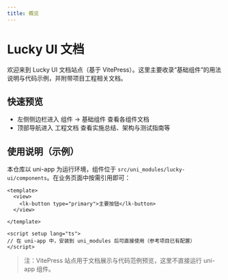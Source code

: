 ```yaml
---
title: 概览
---
```


# Lucky UI 文档

欢迎来到 Lucky UI 文档站点（基于 VitePress）。这里主要收录“基础组件”的用法说明与代码示例，并附带项目工程相关文档。

## 快速预览

- 左侧侧边栏进入 组件 → 基础组件 查看各组件文档
- 顶部导航进入 工程文档 查看实施总结、架构与测试指南等

## 使用说明（示例）

本仓库以 uni-app 为运行环境，组件位于 `src/uni_modules/lucky-ui/components`。在业务页面中按需引用即可：

```vue
<template>
  <view>
    <lk-button type="primary">主要按钮</lk-button>
  </view>
  
</template>

<script setup lang="ts">
// 在 uni-app 中，安装到 uni_modules 后可直接使用（参考项目已有配置）
</script>
```

> 注：VitePress 站点用于文档展示与代码范例预览，这里不直接运行 uni-app 组件。
